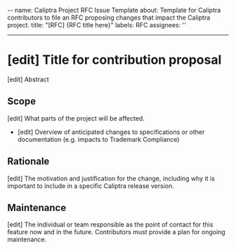 --
name: Caliptra Project RFC Issue Template
about: Template for Caliptra contributors to file an RFC proposing changes that impact the Caliptra project.
title: "[RFC] {RFC title here}"
labels: RFC
assignees: ''

---

# [edit] Title for contribution proposal
[edit] Abstract

## Scope
[edit] What parts of the project will be affected.
* [edit] Overview of anticipated changes to specifications or other documentation (e.g. impacts to Trademark Compliance)

## Rationale
[edit] The motivation and justification for the change, including why it is important to include in a specific Caliptra release version.

## Maintenance
[edit] The individual or team responsible as the point of contact for this feature now and in the future. Contributors must provide a plan for ongoing maintenance.
